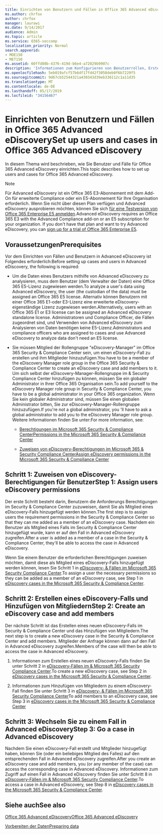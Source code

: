 ```yaml
---
title: Einrichten von Benutzern und Fällen in Office 365 Advanced eDiscovery
ms.author: chrfox
author: chrfox
manager: laurawi
ms.date: 9/14/2017
audience: Admin
ms.topic: article
ms.service: O365-seccomp
localization_priority: Normal
search.appverid:
- MOE150
- MET150
ms.assetid: 60ffd80b-4376-419d-b6e4-a72029b9907c
description: 'Informationen zum Konfigurieren von Benutzerrollen, Erstellen von Fällen und Zuweisen von Benutzern zu Fällen in Office 365 Advanced eDiscovery.  '
ms.openlocfilehash: 5eb019afcf57b6df17fd42f3058deb0f6b7229f5
ms.sourcegitcommit: 9d67cb52544321a430343d39eb336112c1a11d35
ms.translationtype: MT
ms.contentlocale: de-DE
ms.lasthandoff: 05/17/2019
ms.locfileid: "34156467"
---
```

# <a name="set-up-users-and-cases-in-office-365-advanced-ediscovery"></a><span data-ttu-id="bc235-103">Einrichten von Benutzern und Fällen in Office 365 Advanced eDiscovery</span><span class="sxs-lookup"><span data-stu-id="bc235-103">Set up users and cases in Office 365 Advanced eDiscovery</span></span>

<span data-ttu-id="bc235-104">In diesem Thema wird beschrieben, wie Sie Benutzer und Fälle für Office 365 Advanced eDiscovery einrichten.</span><span class="sxs-lookup"><span data-stu-id="bc235-104">This topic describes how to set up users and cases for Office 365 Advanced eDiscovery.</span></span>
  
> [!NOTE]
> <span data-ttu-id="bc235-p101">Für Advanced eDiscovery ist ein Office 365 E3-Abonnement mit dem Add-On für erweiterte Compliance oder ein E5-Abonnement für Ihre Organisation erforderlich. Wenn Sie nicht über diesen Plan verfügen und Advanced eDiscovery ausprobieren möchten, können Sie sich [für eine Testversion von Office 365 Enterprise E5 anmelden](https://go.microsoft.com/fwlink/p/?LinkID=698279).</span><span class="sxs-lookup"><span data-stu-id="bc235-p101">Advanced eDiscovery requires an Office 365 E3 with the Advanced Compliance add-on or an E5 subscription for your organization. If you don't have that plan and want to try Advanced eDiscovery, you can [sign up for a trial of Office 365 Enterprise E5](https://go.microsoft.com/fwlink/p/?LinkID=698279).</span></span> 
  
## <a name="prerequisites"></a><span data-ttu-id="bc235-107">Voraussetzungen</span><span class="sxs-lookup"><span data-stu-id="bc235-107">Prerequisites</span></span>

<span data-ttu-id="bc235-108">Vor dem Einrichten von Fällen und Benutzern in Advanced eDiscovery ist Folgendes erforderlich:</span><span class="sxs-lookup"><span data-stu-id="bc235-108">Before setting up cases and users in Advanced eDiscovery, the following is required:</span></span>
  
- <span data-ttu-id="bc235-109">Um die Daten eines Benutzers mithilfe von Advanced eDiscovery zu analysieren, muss dem Benutzer (dem Verwalter der Daten) eine Office 365 E5-Lizenz zugewiesen werden.</span><span class="sxs-lookup"><span data-stu-id="bc235-109">To analyze a user's data using Advanced eDiscovery, the user (the custodian of the data) must be assigned an Office 365 E5 license.</span></span> <span data-ttu-id="bc235-110">Alternativ können Benutzern mit einer Office 365 E1-oder E3-Lizenz eine erweiterte eDiscovery-eigenständige Lizenz zugewiesen werden.</span><span class="sxs-lookup"><span data-stu-id="bc235-110">Alternatively, users with an Office 365 E1 or E3 license can be assigned an Advanced eDiscovery standalone license.</span></span> <span data-ttu-id="bc235-111">Administratoren und Compliance Officer, die Fällen zugeordnet sind, und Verwenden von Advanced eDiscovery zum Analysieren von Daten benötigen keine E5-Lizenz.</span><span class="sxs-lookup"><span data-stu-id="bc235-111">Administrators and compliance officers who are assigned to cases and use Advanced eDiscovery to analyze data don't need an E5 license.</span></span> 
    
- <span data-ttu-id="bc235-112">Sie müssen Mitglied der Rollengruppe "eDiscovery-Manager" im Office 365 Security &amp; Compliance Center sein, um einen eDiscovery-Fall zu erstellen und ihm Mitglieder hinzuzufügen.</span><span class="sxs-lookup"><span data-stu-id="bc235-112">You have to be a member of the eDiscovery Manager role group in the Office 365 Security &amp; Compliance Center to create an eDiscovery case and add members to it.</span></span> <span data-ttu-id="bc235-113">Um sich selbst der eDiscovery-Manager-Rollengruppe im &amp; Security Compliance Center hinzufügen zu können, müssen Sie ein globaler Administrator in Ihrer Office 365 Organisation sein.</span><span class="sxs-lookup"><span data-stu-id="bc235-113">To add yourself to the eDiscovery Manager role group in Security &amp; Compliance Center, you have to be a global administrator in your Office 365 organization.</span></span> <span data-ttu-id="bc235-114">Wenn Sie kein globaler Administrator sind, müssen Sie einen globalen Administrator bitten, Sie zur eDiscovery-Manager-Rollengruppe hinzuzufügen.</span><span class="sxs-lookup"><span data-stu-id="bc235-114">If you're not a global administrator, you 'll have to ask a global administrator to add you to the eDiscovery Manager role group.</span></span> <span data-ttu-id="bc235-115">Weitere Informationen finden Sie unter:</span><span class="sxs-lookup"><span data-stu-id="bc235-115">For more information, see:</span></span>
    
  - [<span data-ttu-id="bc235-116">Berechtigungen im Microsoft 365 Security &amp; Compliance Center</span><span class="sxs-lookup"><span data-stu-id="bc235-116">Permissions in the Microsoft 365 Security &amp; Compliance Center</span></span>](permissions-in-the-security-and-compliance-center.md)
    
  - [<span data-ttu-id="bc235-117">Zuweisen von eDiscovery-Berechtigungen im Microsoft 365 &amp; Security Compliance Center</span><span class="sxs-lookup"><span data-stu-id="bc235-117">Assign eDiscovery permissions in the Microsoft‍ 365 Security &amp; Compliance Center</span></span>](assign-ediscovery-permissions.md)
    
## <a name="step-1-assign-users-ediscovery-permissions"></a><span data-ttu-id="bc235-118">Schritt 1: Zuweisen von eDiscovery-Berechtigungen für Benutzer</span><span class="sxs-lookup"><span data-stu-id="bc235-118">Step 1: Assign users eDiscovery permissions</span></span>

<span data-ttu-id="bc235-119">Der erste Schritt besteht darin, Benutzern die Anforderungs Berechtigungen im Security &amp; Compliance Center zuzuweisen, damit Sie als Mitglied eines eDiscovery-Falls hinzugefügt werden können.</span><span class="sxs-lookup"><span data-stu-id="bc235-119">The first step is to assign users the requirement permissions in the Security &amp; Compliance Center so that they can me added as a member of an eDiscovery case.</span></span> <span data-ttu-id="bc235-120">Nachdem ein Benutzer als Mitglied eines Falls im Security &amp; Compliance Center hinzugefügt wurde, kann er auf den Fall in Advanced eDiscovery zugreifen.</span><span class="sxs-lookup"><span data-stu-id="bc235-120">After a user is added as a member of a case in the Security &amp; Compliance Center, they'll be able to access the case in Advanced eDiscovery.</span></span>
  
<span data-ttu-id="bc235-121">Wenn Sie einem Benutzer die erforderlichen Berechtigungen zuweisen möchten, damit diese als Mitglied eines eDiscovery-Falls hinzugefügt werden können, lesen Sie Schritt 1 in [eDiscovery- &amp; Fällen im Microsoft 365 Security Compliance Center](ediscovery-cases.md#step-1-assign-ediscovery-permissions-to-potential-case-members).</span><span class="sxs-lookup"><span data-stu-id="bc235-121">To assign a user the necessary permissions so they can be added as a member of an eDiscovery case, see Step 1 in [eDiscovery cases in the Microsoft 365 Security &amp; Compliance Center](ediscovery-cases.md#step-1-assign-ediscovery-permissions-to-potential-case-members).</span></span>
  
## <a name="step-2-create-an-ediscovery-case-and-add-members"></a><span data-ttu-id="bc235-122">Schritt 2: Erstellen eines eDiscovery-Falls und Hinzufügen von Mitgliedern</span><span class="sxs-lookup"><span data-stu-id="bc235-122">Step 2: Create an eDiscovery case and add members</span></span>

<span data-ttu-id="bc235-123">Der nächste Schritt ist das Erstellen eines neuen eDiscovery-Falls im Security &amp; Compliance Center und das Hinzufügen von Mitgliedern.</span><span class="sxs-lookup"><span data-stu-id="bc235-123">The next step is to create a new eDiscovery case in the Security &amp; Compliance Center and add members.</span></span> <span data-ttu-id="bc235-124">Mitglieder der Anfrage können dann auf den Fall in Advanced eDiscovery zugreifen.</span><span class="sxs-lookup"><span data-stu-id="bc235-124">Members of the case will then be able to access the case in Advanced eDiscovery.</span></span>
  
1. <span data-ttu-id="bc235-125">Informationen zum Erstellen eines neuen eDiscovery-Falls finden Sie unter Schritt 2 in [eDiscovery-Fällen im &amp; Microsoft 365 Security Compliance Center](ediscovery-cases.md#step-2-create-a-new-case).</span><span class="sxs-lookup"><span data-stu-id="bc235-125">To create a new eDiscovery case, see Step 2 in [eDiscovery cases in the Microsoft 365 Security &amp; Compliance Center](ediscovery-cases.md#step-2-create-a-new-case).</span></span>
    
2. <span data-ttu-id="bc235-126">Informationen zum Hinzufügen von Mitgliedern zu einem eDiscovery-Fall finden Sie unter Schritt 3 in [eDiscovery- &amp; Fällen im Microsoft 365 Security Compliance Center](ediscovery-cases.md#step-3-add-members-to-a-case)</span><span class="sxs-lookup"><span data-stu-id="bc235-126">To add members to an eDiscovery case, see Step 3 in [eDiscovery cases in the Microsoft 365 Security &amp; Compliance Center](ediscovery-cases.md#step-3-add-members-to-a-case)</span></span>
    
## <a name="step-3-go-a-case-in-advanced-ediscovery"></a><span data-ttu-id="bc235-127">Schritt 3: Wechseln Sie zu einem Fall in Advanced eDiscovery</span><span class="sxs-lookup"><span data-stu-id="bc235-127">Step 3: Go a case in Advanced eDiscovery</span></span>

<span data-ttu-id="bc235-128">Nachdem Sie einen eDiscovery-Fall erstellt und Mitglieder hinzugefügt haben, können Sie (oder ein beliebiges Mitglied des Falles) auf den entsprechenden Fall in Advanced eDiscovery zugreifen.</span><span class="sxs-lookup"><span data-stu-id="bc235-128">After you create an eDiscovery case and add members, you (or any member of the case) can access the corresponding case in Advanced eDiscovery.</span></span> <span data-ttu-id="bc235-129">Informationen zum Zugriff auf einen Fall in Advanced eDiscovery finden Sie unter Schritt 8 in [eDiscovery-Fällen im &amp; Microsoft 365 Security Compliance Center](ediscovery-cases.md#step-8-go-to-the-case-in-advanced-ediscovery).</span><span class="sxs-lookup"><span data-stu-id="bc235-129">To access a case in Advanced eDiscovery, see Step 8 in [eDiscovery cases in the Microsoft 365 Security &amp; Compliance Center](ediscovery-cases.md#step-8-go-to-the-case-in-advanced-ediscovery).</span></span>
  
## <a name="see-also"></a><span data-ttu-id="bc235-130">Siehe auch</span><span class="sxs-lookup"><span data-stu-id="bc235-130">See also</span></span>

[<span data-ttu-id="bc235-131">Office 365 Advanced eDiscovery</span><span class="sxs-lookup"><span data-stu-id="bc235-131">Office 365 Advanced eDiscovery</span></span>](office-365-advanced-ediscovery.md)
  
[<span data-ttu-id="bc235-132">Vorbereiten der Daten</span><span class="sxs-lookup"><span data-stu-id="bc235-132">Preparing data</span></span>](prepare-data-for-advanced-ediscovery.md)
 